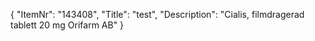 {
  "ItemNr": "143408",
  "Title": "test",
  "Description": "Cialis, filmdragerad tablett 20 mg Orifarm AB"
}